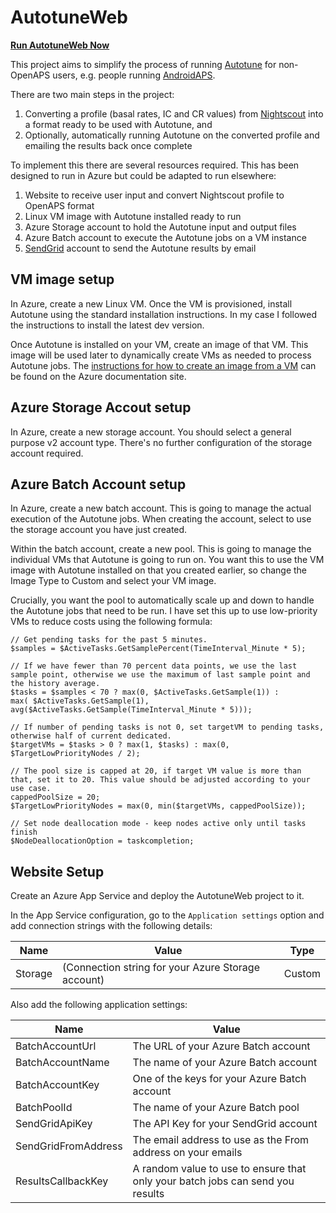 # AutotuneWeb

**[Run AutotuneWeb Now](https://autotuneweb.azurewebsites.net)**

This project aims to simplify the process of running [Autotune](https://openaps.readthedocs.io/en/latest/docs/Customize-Iterate/autotune.html)
for non-OpenAPS users, e.g. people running [AndroidAPS](http://androidaps.readthedocs.io/en/latest/EN/index.html).

There are two main steps in the project:

1. Converting a profile (basal rates, IC and CR values) from [Nightscout](http://www.nightscout.info/) into a format ready to be used with Autotune, and
2. Optionally, automatically running Autotune on the converted profile and emailing the results back once complete

To implement this there are several resources required. This has been designed to run in Azure but could be adapted to run elsewhere:

1. Website to receive user input and convert Nightscout profile to OpenAPS format
2. Linux VM image with Autotune installed ready to run
3. Azure Storage account to hold the Autotune input and output files
4. Azure Batch account to execute the Autotune jobs on a VM instance
5. [SendGrid](https://sendgrid.com/) account to send the Autotune results by email

## VM image setup

In Azure, create a new Linux VM. Once the VM is provisioned, install Autotune using the standard installation instructions. In my case I followed the instructions
to install the latest dev version.

Once Autotune is installed on your VM, create an image of that VM. This image will be used later to dynamically create VMs as needed to process Autotune jobs. The
[instructions for how to create an image from a VM](https://docs.microsoft.com/en-us/azure/virtual-machines/linux/capture-image) can be found on the Azure
documentation site.

## Azure Storage Accout setup

In Azure, create a new storage account. You should select a general purpose v2 account type. There's no further configuration of the storage account required.

## Azure Batch Account setup

In Azure, create a new batch account. This is going to manage the actual execution of the Autotune jobs. When creating the account, select to use the storage account
you have just created.

Within the batch account, create a new pool. This is going to manage the individual VMs that Autotune is going to run on. You want this to use the VM image with
Autotune installed on that you created earlier, so change the Image Type to Custom and select your VM image.

Crucially, you want the pool to automatically scale up and down to handle the Autotune jobs that need to be run. I have set this up to use low-priority VMs to
reduce costs using the following formula:

```
// Get pending tasks for the past 5 minutes.
$samples = $ActiveTasks.GetSamplePercent(TimeInterval_Minute * 5);

// If we have fewer than 70 percent data points, we use the last sample point, otherwise we use the maximum of last sample point and the history average.
$tasks = $samples < 70 ? max(0, $ActiveTasks.GetSample(1)) : 
max( $ActiveTasks.GetSample(1), avg($ActiveTasks.GetSample(TimeInterval_Minute * 5)));

// If number of pending tasks is not 0, set targetVM to pending tasks, otherwise half of current dedicated.
$targetVMs = $tasks > 0 ? max(1, $tasks) : max(0, $TargetLowPriorityNodes / 2);

// The pool size is capped at 20, if target VM value is more than that, set it to 20. This value should be adjusted according to your use case.
cappedPoolSize = 20;
$TargetLowPriorityNodes = max(0, min($targetVMs, cappedPoolSize));

// Set node deallocation mode - keep nodes active only until tasks finish
$NodeDeallocationOption = taskcompletion;
```

## Website Setup

Create an Azure App Service and deploy the AutotuneWeb project to it.

In the App Service configuration, go to the `Application settings` option and add connection strings with the following details:

| Name    | Value                                              | Type     |
|---------|----------------------------------------------------|----------|
| Storage | (Connection string for your Azure Storage account) | Custom   |

Also add the following application settings:

| Name                | Value                                                                          |
|---------------------|--------------------------------------------------------------------------------|
| BatchAccountUrl     | The URL of your Azure Batch account                                            |
| BatchAccountName    | The name of your Azure Batch account                                           |
| BatchAccountKey     | One of the keys for your Azure Batch account                                   |
| BatchPoolId         | The name of your Azure Batch pool                                              |
| SendGridApiKey      | The API Key for your SendGrid account                                          |
| SendGridFromAddress | The email address to use as the From address on your emails                    |
| ResultsCallbackKey  | A random value to use to ensure that only your batch jobs can send you results |